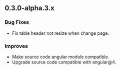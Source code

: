 ## 0.3.0-alpha.3.x

### Bug Fixes

* Fix table header not resize when change page.

### Improves

* Make source code angular module compatible.
* Upgrade source code compatible with angular@4.
